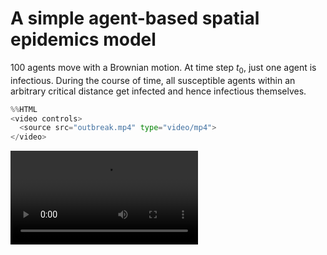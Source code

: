 
# A simple agent-based spatial epidemics model

100 agents move with a Brownian motion.
At time step $t_0$, just one agent is infectious. 
During the course of time, all susceptible agents within an arbitrary critical distance get infected and hence infectious themselves.


```python
%%HTML
<video controls>
  <source src="outbreak.mp4" type="video/mp4">
</video>
```


<video controls>
  <source src="outbreak.mp4" type="video/mp4">
</video>


